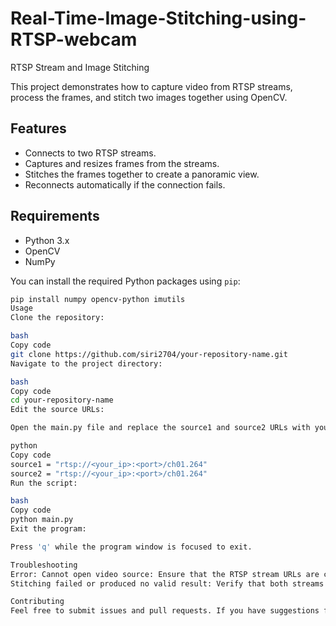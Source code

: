 # Real-Time-Image-Stitching-using-RTSP-webcam
 RTSP Stream and Image Stitching

This project demonstrates how to capture video from RTSP streams, process the frames, and stitch two images together using OpenCV.

## Features

- Connects to two RTSP streams.
- Captures and resizes frames from the streams.
- Stitches the frames together to create a panoramic view.
- Reconnects automatically if the connection fails.

## Requirements

- Python 3.x
- OpenCV
- NumPy

You can install the required Python packages using `pip`:

```bash
pip install numpy opencv-python imutils
Usage
Clone the repository:

bash
Copy code
git clone https://github.com/siri2704/your-repository-name.git
Navigate to the project directory:

bash
Copy code
cd your-repository-name
Edit the source URLs:

Open the main.py file and replace the source1 and source2 URLs with your RTSP stream URLs.

python
Copy code
source1 = "rtsp://<your_ip>:<port>/ch01.264" 
source2 = "rtsp://<your_ip>:<port>/ch01.264"
Run the script:

bash
Copy code
python main.py
Exit the program:

Press 'q' while the program window is focused to exit.

Troubleshooting
Error: Cannot open video source: Ensure that the RTSP stream URLs are correct and accessible.
Stitching failed or produced no valid result: Verify that both streams are correctly connected and are providing frames.

Contributing
Feel free to submit issues and pull requests. If you have suggestions for improvements or additional features, please open an issue to discuss it.
